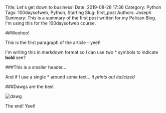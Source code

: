 Title: Let's get down to business!
Date: 2019-08-28 17:36
Category: Python
Tags: 100daysofweb, Python, Starting
Slug: first_post
Authors: Joseph
Summary: This is a summary of the first post written for my Pelican Blog.  I'm using this for the 100daysofweb course.


##Woohoo!

This is the first paragraph of the article - yeet!

I'm writing this in markdown format so I can use two * symbols to indicate **bold** see?

###This is a smaller header...

And if I use a single * around some text...  *it prints out italicized*

###Dawgs are the best

![dawg]({static}/images/dawg.jpg)

The end! Yeet!

